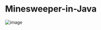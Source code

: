 # Minesweeper-in-Java

![image](https://github.com/KRobertK13/Minesweeper-in-Java/assets/102753849/613c1843-a7d6-44bf-8249-49fa39118ece)
